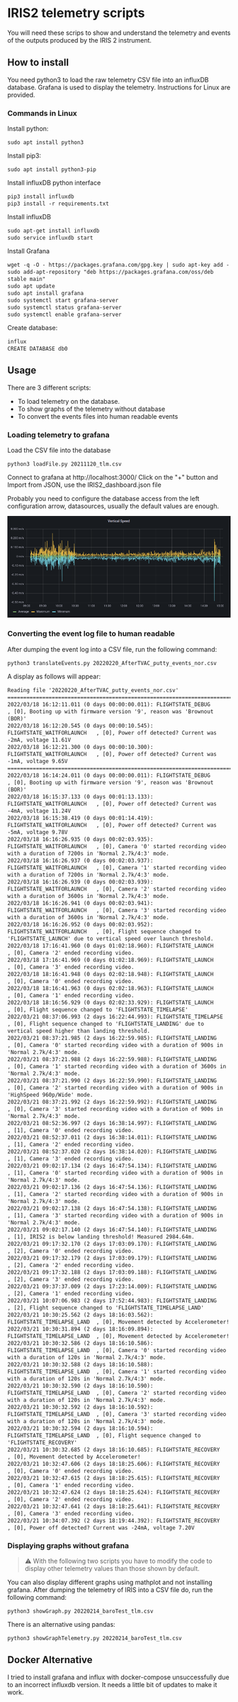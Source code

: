# IRIS2 telemetry scripts
You will need these scrips to show and understand the telemetry and events of the outputs produced by the IRIS 2 instrument.

## How to install
You need python3 to load the raw telemetry CSV file into an influxDB database. Grafana is used to display the telemetry. Instructions for Linux are provided.

### Commands in Linux
Install python:
```console
sudo apt install python3
```
Install pip3:
```console
sudo apt install python3-pip
```
Install influxDB python interface
```console
pip3 install influxdb
pip3 install -r requirements.txt
```
Install influxDB
```console
sudo apt-get install influxdb
sudo service influxdb start
```
Install Grafana
```console
wget -q -O - https://packages.grafana.com/gpg.key | sudo apt-key add -
sudo add-apt-repository "deb https://packages.grafana.com/oss/deb stable main"
sudo apt update
sudo apt install grafana
sudo systemctl start grafana-server
sudo systemctl status grafana-server
sudo systemctl enable grafana-server
```
Create database:
```console
influx
CREATE DATABASE db0
```

## Usage
There are 3 different scripts:
 * To load telemetry on the database.
 * To show graphs of the telemetry without database
 * To convert the events files into human readable events

### Loading telemetry to grafana
Load the CSV file into the database
```console
python3 loadFile.py 20211120_tlm.csv
```
Connect to grafana at http://localhost:3000/ Click on the "+" button and Import from JSON, use the IRIS2_dashboard.json file

Probably you need to configure the database access from the left configuration arrow, datasources, usually the default values are enough.

<div align="center">
<img src="../docs/IRIS2_telemetry.png" alt="Vertical Speed of IRIS2 in grafana" />
</div>

### Converting the event log file to human readable
After dumping the event log into a CSV file, run the following command:
```console
python3 translateEvents.py 20220220_AfterTVAC_putty_events_nor.csv
```
A display as follows will appear:
```
Reading file '20220220_AfterTVAC_putty_events_nor.csv'
================================================================================
2022/03/18 16:12:11.011 (0 days 00:00:00.011): FLIGHTSTATE_DEBUG           , [0], Booting up with firmware version '9', reason was 'Brownout (BOR)'
2022/03/18 16:12:20.545 (0 days 00:00:10.545): FLIGHTSTATE_WAITFORLAUNCH   , [0], Power off detected? Current was -2mA, voltage 11.61V
2022/03/18 16:12:21.300 (0 days 00:00:10.300): FLIGHTSTATE_WAITFORLAUNCH   , [0], Power off detected? Current was -1mA, voltage 9.65V
================================================================================
2022/03/18 16:14:24.011 (0 days 00:00:00.011): FLIGHTSTATE_DEBUG           , [0], Booting up with firmware version '9', reason was 'Brownout (BOR)'
2022/03/18 16:15:37.133 (0 days 00:01:13.133): FLIGHTSTATE_WAITFORLAUNCH   , [0], Power off detected? Current was -4mA, voltage 11.24V
2022/03/18 16:15:38.419 (0 days 00:01:14.419): FLIGHTSTATE_WAITFORLAUNCH   , [0], Power off detected? Current was -5mA, voltage 9.78V
2022/03/18 16:16:26.935 (0 days 00:02:03.935): FLIGHTSTATE_WAITFORLAUNCH   , [0], Camera '0' started recording video with a duration of 7200s in 'Normal 2.7k/4:3' mode.
2022/03/18 16:16:26.937 (0 days 00:02:03.937): FLIGHTSTATE_WAITFORLAUNCH   , [0], Camera '1' started recording video with a duration of 7200s in 'Normal 2.7k/4:3' mode.
2022/03/18 16:16:26.939 (0 days 00:02:03.939): FLIGHTSTATE_WAITFORLAUNCH   , [0], Camera '2' started recording video with a duration of 3600s in 'Normal 2.7k/4:3' mode.
2022/03/18 16:16:26.941 (0 days 00:02:03.941): FLIGHTSTATE_WAITFORLAUNCH   , [0], Camera '3' started recording video with a duration of 3600s in 'Normal 2.7k/4:3' mode.
2022/03/18 16:16:26.952 (0 days 00:02:03.952): FLIGHTSTATE_WAITFORLAUNCH   , [0], Flight sequence changed to 'FLIGHTSTATE_LAUNCH' due to vertical speed over launch threshold.
2022/03/18 17:16:41.960 (0 days 01:02:18.960): FLIGHTSTATE_LAUNCH          , [0], Camera '2' ended recording video.
2022/03/18 17:16:41.969 (0 days 01:02:18.969): FLIGHTSTATE_LAUNCH          , [0], Camera '3' ended recording video.
2022/03/18 18:16:41.948 (0 days 02:02:18.948): FLIGHTSTATE_LAUNCH          , [0], Camera '0' ended recording video.
2022/03/18 18:16:41.963 (0 days 02:02:18.963): FLIGHTSTATE_LAUNCH          , [0], Camera '1' ended recording video.
2022/03/18 18:16:56.929 (0 days 02:02:33.929): FLIGHTSTATE_LAUNCH          , [0], Flight sequence changed to 'FLIGHTSTATE_TIMELAPSE'
2022/03/21 08:37:06.993 (2 days 16:22:44.993): FLIGHTSTATE_TIMELAPSE       , [0], Flight sequence changed to 'FLIGHTSTATE_LANDING' due to vertical speed higher than landing threshold.
2022/03/21 08:37:21.985 (2 days 16:22:59.985): FLIGHTSTATE_LANDING         , [0], Camera '0' started recording video with a duration of 900s in 'Normal 2.7k/4:3' mode.
2022/03/21 08:37:21.988 (2 days 16:22:59.988): FLIGHTSTATE_LANDING         , [0], Camera '1' started recording video with a duration of 3600s in 'Normal 2.7k/4:3' mode.
2022/03/21 08:37:21.990 (2 days 16:22:59.990): FLIGHTSTATE_LANDING         , [0], Camera '2' started recording video with a duration of 900s in 'HighSpeed 960p/Wide' mode.
2022/03/21 08:37:21.992 (2 days 16:22:59.992): FLIGHTSTATE_LANDING         , [0], Camera '3' started recording video with a duration of 900s in 'Normal 2.7k/4:3' mode.
2022/03/21 08:52:36.997 (2 days 16:38:14.997): FLIGHTSTATE_LANDING         , [1], Camera '0' ended recording video.
2022/03/21 08:52:37.011 (2 days 16:38:14.011): FLIGHTSTATE_LANDING         , [1], Camera '2' ended recording video.
2022/03/21 08:52:37.020 (2 days 16:38:14.020): FLIGHTSTATE_LANDING         , [1], Camera '3' ended recording video.
2022/03/21 09:02:17.134 (2 days 16:47:54.134): FLIGHTSTATE_LANDING         , [1], Camera '0' started recording video with a duration of 900s in 'Normal 2.7k/4:3' mode.
2022/03/21 09:02:17.136 (2 days 16:47:54.136): FLIGHTSTATE_LANDING         , [1], Camera '2' started recording video with a duration of 900s in 'Normal 2.7k/4:3' mode.
2022/03/21 09:02:17.138 (2 days 16:47:54.138): FLIGHTSTATE_LANDING         , [1], Camera '3' started recording video with a duration of 900s in 'Normal 2.7k/4:3' mode.
2022/03/21 09:02:17.140 (2 days 16:47:54.140): FLIGHTSTATE_LANDING         , [1], IRIS2 is below landing threshold! Measured 2984.64m.
2022/03/21 09:17:32.170 (2 days 17:03:09.170): FLIGHTSTATE_LANDING         , [2], Camera '0' ended recording video.
2022/03/21 09:17:32.179 (2 days 17:03:09.179): FLIGHTSTATE_LANDING         , [2], Camera '2' ended recording video.
2022/03/21 09:17:32.188 (2 days 17:03:09.188): FLIGHTSTATE_LANDING         , [2], Camera '3' ended recording video.
2022/03/21 09:37:37.009 (2 days 17:23:14.009): FLIGHTSTATE_LANDING         , [2], Camera '1' ended recording video.
2022/03/21 10:07:06.983 (2 days 17:52:44.983): FLIGHTSTATE_LANDING         , [2], Flight sequence changed to 'FLIGHTSTATE_TIMELAPSE_LAND'
2022/03/21 10:30:25.562 (2 days 18:16:03.562): FLIGHTSTATE_TIMELAPSE_LAND  , [0], Movement detected by Accelerometer!
2022/03/21 10:30:31.894 (2 days 18:16:09.894): FLIGHTSTATE_TIMELAPSE_LAND  , [0], Movement detected by Accelerometer!
2022/03/21 10:30:32.586 (2 days 18:16:10.586): FLIGHTSTATE_TIMELAPSE_LAND  , [0], Camera '0' started recording video with a duration of 120s in 'Normal 2.7k/4:3' mode.
2022/03/21 10:30:32.588 (2 days 18:16:10.588): FLIGHTSTATE_TIMELAPSE_LAND  , [0], Camera '1' started recording video with a duration of 120s in 'Normal 2.7k/4:3' mode.
2022/03/21 10:30:32.590 (2 days 18:16:10.590): FLIGHTSTATE_TIMELAPSE_LAND  , [0], Camera '2' started recording video with a duration of 120s in 'Normal 2.7k/4:3' mode.
2022/03/21 10:30:32.592 (2 days 18:16:10.592): FLIGHTSTATE_TIMELAPSE_LAND  , [0], Camera '3' started recording video with a duration of 120s in 'Normal 2.7k/4:3' mode.
2022/03/21 10:30:32.594 (2 days 18:16:10.594): FLIGHTSTATE_TIMELAPSE_LAND  , [0], Flight sequence changed to 'FLIGHTSTATE_RECOVERY'
2022/03/21 10:30:32.685 (2 days 18:16:10.685): FLIGHTSTATE_RECOVERY        , [0], Movement detected by Accelerometer!
2022/03/21 10:32:47.606 (2 days 18:18:25.606): FLIGHTSTATE_RECOVERY        , [0], Camera '0' ended recording video.
2022/03/21 10:32:47.615 (2 days 18:18:25.615): FLIGHTSTATE_RECOVERY        , [0], Camera '1' ended recording video.
2022/03/21 10:32:47.624 (2 days 18:18:25.624): FLIGHTSTATE_RECOVERY        , [0], Camera '2' ended recording video.
2022/03/21 10:32:47.641 (2 days 18:18:25.641): FLIGHTSTATE_RECOVERY        , [0], Camera '3' ended recording video.
2022/03/21 10:34:07.392 (2 days 18:19:44.392): FLIGHTSTATE_RECOVERY        , [0], Power off detected? Current was -24mA, voltage 7.20V
```

### Displaying graphs without grafana
> :warning: With the following two scripts you have to modify the code to display other telemetry values than those shown by default.

You can also display different graphs using mathplot and not installing grafana. After dumping the telemetry of IRIS into a CSV file do, run the following command:
```console
python3 showGraph.py 20220214_baroTest_tlm.csv
```
There is an alternative using pandas:
```console
python3 showGraphTelemetry.py 20220214_baroTest_tlm.csv
```

## Docker Alternative
I tried to install grafana and influx with docker-compose unsuccessfully due to an incorrect influxdb version. It needs a little bit of updates to make it work.
